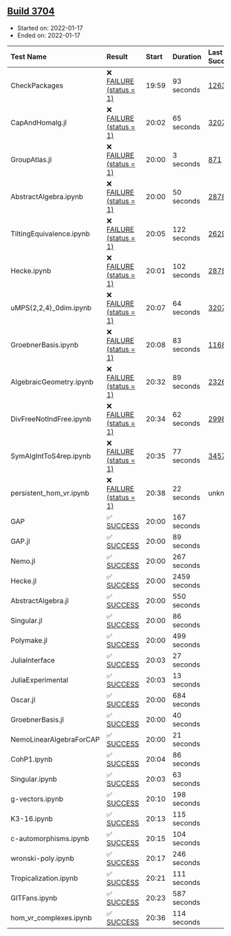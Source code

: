 ## [Build 3704](https://oscarci.mathematik.uni-kl.de/job/oscar-stable/3704/)

* Started on: 2022-01-17
* Ended on: 2022-01-17

| Test Name    | Result | Start | Duration | Last Success | First Failure |
|:-------------|:-------|:------|:---------|:-------------|:--------------|
| CheckPackages | ❌ [FAILURE (status = 1)](https://oscarci.mathematik.uni-kl.de/job/oscar-stable/3704/artifact/logs/build-3704/CheckPackages.log) | 19:59 | 93 seconds | [1263](https://oscarci.mathematik.uni-kl.de/job/oscar-stable/1263/) | [1264](https://oscarci.mathematik.uni-kl.de/job/oscar-stable/1264/) |
| CapAndHomalg.jl | ❌ [FAILURE (status = 1)](https://oscarci.mathematik.uni-kl.de/job/oscar-stable/3704/artifact/logs/build-3704/CapAndHomalg.jl.log) | 20:02 | 65 seconds | [3207](https://oscarci.mathematik.uni-kl.de/job/oscar-stable/3207/) | [3208](https://oscarci.mathematik.uni-kl.de/job/oscar-stable/3208/) |
| GroupAtlas.jl | ❌ [FAILURE (status = 1)](https://oscarci.mathematik.uni-kl.de/job/oscar-stable/3704/artifact/logs/build-3704/GroupAtlas.jl.log) | 20:00 | 3 seconds | [871](https://oscarci.mathematik.uni-kl.de/job/oscar-stable/871/) | [872](https://oscarci.mathematik.uni-kl.de/job/oscar-stable/872/) |
| AbstractAlgebra.ipynb | ❌ [FAILURE (status = 1)](https://oscarci.mathematik.uni-kl.de/job/oscar-stable/3704/artifact/logs/build-3704/AbstractAlgebra.ipynb.log) | 20:00 | 50 seconds | [2878](https://oscarci.mathematik.uni-kl.de/job/oscar-stable/2878/) | [2879](https://oscarci.mathematik.uni-kl.de/job/oscar-stable/2879/) |
| TiltingEquivalence.ipynb | ❌ [FAILURE (status = 1)](https://oscarci.mathematik.uni-kl.de/job/oscar-stable/3704/artifact/logs/build-3704/TiltingEquivalence.ipynb.log) | 20:05 | 122 seconds | [2629](https://oscarci.mathematik.uni-kl.de/job/oscar-stable/2629/) | [2630](https://oscarci.mathematik.uni-kl.de/job/oscar-stable/2630/) |
| Hecke.ipynb | ❌ [FAILURE (status = 1)](https://oscarci.mathematik.uni-kl.de/job/oscar-stable/3704/artifact/logs/build-3704/Hecke.ipynb.log) | 20:01 | 102 seconds | [2878](https://oscarci.mathematik.uni-kl.de/job/oscar-stable/2878/) | [2879](https://oscarci.mathematik.uni-kl.de/job/oscar-stable/2879/) |
| uMPS(2,2,4)_0dim.ipynb | ❌ [FAILURE (status = 1)](https://oscarci.mathematik.uni-kl.de/job/oscar-stable/3704/artifact/logs/build-3704/uMPS-2-2-4-_0dim.ipynb.log) | 20:07 | 64 seconds | [3207](https://oscarci.mathematik.uni-kl.de/job/oscar-stable/3207/) | [3208](https://oscarci.mathematik.uni-kl.de/job/oscar-stable/3208/) |
| GroebnerBasis.ipynb | ❌ [FAILURE (status = 1)](https://oscarci.mathematik.uni-kl.de/job/oscar-stable/3704/artifact/logs/build-3704/GroebnerBasis.ipynb.log) | 20:08 | 83 seconds | [1168](https://oscarci.mathematik.uni-kl.de/job/oscar-stable/1168/) | [1169](https://oscarci.mathematik.uni-kl.de/job/oscar-stable/1169/) |
| AlgebraicGeometry.ipynb | ❌ [FAILURE (status = 1)](https://oscarci.mathematik.uni-kl.de/job/oscar-stable/3704/artifact/logs/build-3704/AlgebraicGeometry.ipynb.log) | 20:32 | 89 seconds | [2326](https://oscarci.mathematik.uni-kl.de/job/oscar-stable/2326/) | [2327](https://oscarci.mathematik.uni-kl.de/job/oscar-stable/2327/) |
| DivFreeNotIndFree.ipynb | ❌ [FAILURE (status = 1)](https://oscarci.mathematik.uni-kl.de/job/oscar-stable/3704/artifact/logs/build-3704/DivFreeNotIndFree.ipynb.log) | 20:34 | 62 seconds | [2998](https://oscarci.mathematik.uni-kl.de/job/oscar-stable/2998/) | [2999](https://oscarci.mathematik.uni-kl.de/job/oscar-stable/2999/) |
| SymAlgIntToS4rep.ipynb | ❌ [FAILURE (status = 1)](https://oscarci.mathematik.uni-kl.de/job/oscar-stable/3704/artifact/logs/build-3704/SymAlgIntToS4rep.ipynb.log) | 20:35 | 77 seconds | [3457](https://oscarci.mathematik.uni-kl.de/job/oscar-stable/3457/) | [3458](https://oscarci.mathematik.uni-kl.de/job/oscar-stable/3458/) |
| persistent_hom_vr.ipynb | ❌ [FAILURE (status = 1)](https://oscarci.mathematik.uni-kl.de/job/oscar-stable/3704/artifact/logs/build-3704/persistent_hom_vr.ipynb.log) | 20:38 | 22 seconds | unknown | unknown |
| GAP | ✅ [SUCCESS](https://oscarci.mathematik.uni-kl.de/job/oscar-stable/3704/artifact/logs/build-3704/GAP.log) | 20:00 | 167 seconds |  |  |
| GAP.jl | ✅ [SUCCESS](https://oscarci.mathematik.uni-kl.de/job/oscar-stable/3704/artifact/logs/build-3704/GAP.jl.log) | 20:00 | 89 seconds |  |  |
| Nemo.jl | ✅ [SUCCESS](https://oscarci.mathematik.uni-kl.de/job/oscar-stable/3704/artifact/logs/build-3704/Nemo.jl.log) | 20:00 | 267 seconds |  |  |
| Hecke.jl | ✅ [SUCCESS](https://oscarci.mathematik.uni-kl.de/job/oscar-stable/3704/artifact/logs/build-3704/Hecke.jl.log) | 20:00 | 2459 seconds |  |  |
| AbstractAlgebra.jl | ✅ [SUCCESS](https://oscarci.mathematik.uni-kl.de/job/oscar-stable/3704/artifact/logs/build-3704/AbstractAlgebra.jl.log) | 20:00 | 550 seconds |  |  |
| Singular.jl | ✅ [SUCCESS](https://oscarci.mathematik.uni-kl.de/job/oscar-stable/3704/artifact/logs/build-3704/Singular.jl.log) | 20:00 | 86 seconds |  |  |
| Polymake.jl | ✅ [SUCCESS](https://oscarci.mathematik.uni-kl.de/job/oscar-stable/3704/artifact/logs/build-3704/Polymake.jl.log) | 20:00 | 499 seconds |  |  |
| JuliaInterface | ✅ [SUCCESS](https://oscarci.mathematik.uni-kl.de/job/oscar-stable/3704/artifact/logs/build-3704/JuliaInterface.log) | 20:03 | 27 seconds |  |  |
| JuliaExperimental | ✅ [SUCCESS](https://oscarci.mathematik.uni-kl.de/job/oscar-stable/3704/artifact/logs/build-3704/JuliaExperimental.log) | 20:03 | 13 seconds |  |  |
| Oscar.jl | ✅ [SUCCESS](https://oscarci.mathematik.uni-kl.de/job/oscar-stable/3704/artifact/logs/build-3704/Oscar.jl.log) | 20:00 | 684 seconds |  |  |
| GroebnerBasis.jl | ✅ [SUCCESS](https://oscarci.mathematik.uni-kl.de/job/oscar-stable/3704/artifact/logs/build-3704/GroebnerBasis.jl.log) | 20:00 | 40 seconds |  |  |
| NemoLinearAlgebraForCAP | ✅ [SUCCESS](https://oscarci.mathematik.uni-kl.de/job/oscar-stable/3704/artifact/logs/build-3704/NemoLinearAlgebraForCAP.log) | 20:00 | 21 seconds |  |  |
| CohP1.ipynb | ✅ [SUCCESS](https://oscarci.mathematik.uni-kl.de/job/oscar-stable/3704/artifact/logs/build-3704/CohP1.ipynb.log) | 20:04 | 86 seconds |  |  |
| Singular.ipynb | ✅ [SUCCESS](https://oscarci.mathematik.uni-kl.de/job/oscar-stable/3704/artifact/logs/build-3704/Singular.ipynb.log) | 20:03 | 63 seconds |  |  |
| g-vectors.ipynb | ✅ [SUCCESS](https://oscarci.mathematik.uni-kl.de/job/oscar-stable/3704/artifact/logs/build-3704/g-vectors.ipynb.log) | 20:10 | 198 seconds |  |  |
| K3-16.ipynb | ✅ [SUCCESS](https://oscarci.mathematik.uni-kl.de/job/oscar-stable/3704/artifact/logs/build-3704/K3-16.ipynb.log) | 20:13 | 115 seconds |  |  |
| c-automorphisms.ipynb | ✅ [SUCCESS](https://oscarci.mathematik.uni-kl.de/job/oscar-stable/3704/artifact/logs/build-3704/c-automorphisms.ipynb.log) | 20:15 | 104 seconds |  |  |
| wronski-poly.ipynb | ✅ [SUCCESS](https://oscarci.mathematik.uni-kl.de/job/oscar-stable/3704/artifact/logs/build-3704/wronski-poly.ipynb.log) | 20:17 | 246 seconds |  |  |
| Tropicalization.ipynb | ✅ [SUCCESS](https://oscarci.mathematik.uni-kl.de/job/oscar-stable/3704/artifact/logs/build-3704/Tropicalization.ipynb.log) | 20:21 | 111 seconds |  |  |
| GITFans.ipynb | ✅ [SUCCESS](https://oscarci.mathematik.uni-kl.de/job/oscar-stable/3704/artifact/logs/build-3704/GITFans.ipynb.log) | 20:23 | 587 seconds |  |  |
| hom_vr_complexes.ipynb | ✅ [SUCCESS](https://oscarci.mathematik.uni-kl.de/job/oscar-stable/3704/artifact/logs/build-3704/hom_vr_complexes.ipynb.log) | 20:36 | 114 seconds |  |  |
